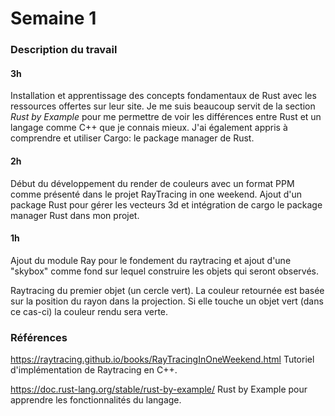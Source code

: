 # Semaine 1

### Description du travail

#### 3h
Installation et apprentissage des concepts fondamentaux de Rust avec les ressources offertes sur leur site. Je me suis beaucoup servit de la section *Rust by Example* pour me permettre de voir les différences entre Rust et un langage comme C++ que je connais mieux. J'ai également appris à comprendre et utiliser Cargo: le package manager de Rust.

#### 2h
Début du développement du render de couleurs avec un format PPM comme présenté dans le projet RayTracing in one weekend. Ajout d'un package Rust pour gérer les vecteurs 3d et intégration de cargo le package manager Rust dans mon projet.

#### 1h
Ajout du module Ray pour le fondement du raytracing et ajout d'une "skybox" comme fond sur lequel construire les objets qui seront observés.

Raytracing du premier objet (un cercle vert). La couleur retournée est basée sur la position du rayon dans la projection. Si elle touche un objet vert (dans ce cas-ci) la couleur rendu sera verte.

### Références

https://raytracing.github.io/books/RayTracingInOneWeekend.html Tutoriel d'implémentation de Raytracing en C++.

https://doc.rust-lang.org/stable/rust-by-example/ Rust by Example pour apprendre les fonctionnalités du langage.